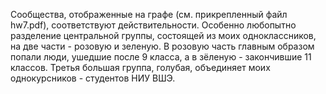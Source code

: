 Сообщества, отображенные на графе (см. прикрепленный файл hw7.pdf), соответствуют действительности. 
Особенно любопытно разделение центральной группы, состоящей из моих одноклассников, на две части - розовую и зеленую. В розовую часть главным образом попали люди, ушедшие после 9 класса, а в зёленую - закончившие 11 классов.
Третья большая группа, голубая, объединяет моих однокурсников - студентов НИУ ВШЭ.
